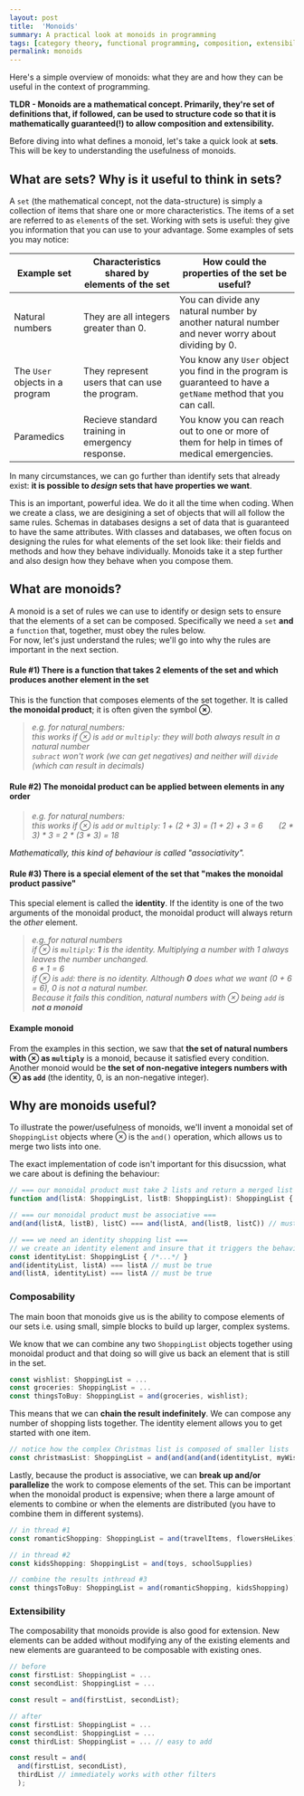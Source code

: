 ```yaml
---
layout: post
title:  'Monoids'
summary: A practical look at monoids in programming
tags: [category theory, functional programming, composition, extensibility]
permalink: monoids
---
```


Here's a simple overview of monoids: what they are and how they can be useful in the context of programming. 

**TLDR - Monoids are a mathematical concept. Primarily, they're set of definitions that, if followed, can be used to structure code so that it is mathematically guaranteed(!) to allow composition and extensibility.**

Before diving into what defines a monoid, let's take a quick look at **sets**. This will be key to understanding the usefulness of monoids.

## What are sets? Why is it useful to think in sets?

A `set` (the mathematical concept, not the data-structure) is simply a collection of items that share one or more characteristics. The items of a set are referred to as `element`s of the set. Working with sets is useful: they give you information that you can use to your advantage. Some examples of sets you may notice:

| Example set                     | Characteristics shared by elements of the set    | How could the properties of the set be useful?                                                                 |
| ------------------------------- | ------------------------------------------------ | -------------------------------------------------------------------------------------------------------------- |
| Natural numbers                 | They are all integers greater than 0.            | You can divide any natural number by another natural number and never worry about dividing by 0.               |
| The `User` objects in a program | They represent users that can use the program.   | You know any `User` object you find in the program is guaranteed to have a `getName` method that you can call. |
| Paramedics                      | Recieve standard training in emergency response. | You know you can reach out to one or more of them for help in times of medical emergencies.                    |

In many circumstances, we can go further than identify sets that already exist: **it is possible to *design* sets that have properties we want**.

This is an important, powerful idea. We do it all the time when coding. When we create a class, we are desigining a set of objects that will all follow the same rules. Schemas in databases designs a set of data that is guaranteed to have the same attributes. With classes and databases, we often focus on designing the rules for what elements of the set look like: their fields and methods and how they behave individually. Monoids take it a step further and also design how they behave when you compose them.

## What are monoids?

A monoid is a set of rules we can use to identify or design sets to ensure that the elements of a set can be composed. Specifically we need a `set` **and** a `function` that, together, must obey the rules below.  
For now, let's just understand the rules; we'll go into why the rules are important in the next section.

#### Rule #1) There is a <span class="tooltip" data-tooltip="we call a function that take 2 arguments and produce one output a 'bifunction'">function that takes 2 elements</span> of the set and which produces another element in the set

This is the function that composes elements of the set together. It is called <span class="tooltip" data-tooltip="It doesn't have to be a product - it's just a name">**the monoidal product**</span>; it is often given the symbol **⊗**.

> *e.g. for natural numbers:  
> this works if ⊗ is `add` or `multiply`: they will both always result in a natural number  
> `subract` won't work (we can get negatives) and neither will `divide` (which can result in decimals)*

#### Rule #2) The monoidal product can be applied between elements in any order

> *e.g. for natural numbers:  
> this works if ⊗ is `add` or `multiply`: 1 + (2 + 3) = (1 + 2) + 3 = 6 &nbsp; &nbsp;&nbsp;&nbsp; (2 * 3) * 3 = 2 * (3 * 3) = 18*

*Mathematically, this kind of behaviour is called "associativity".*

#### Rule #3) There is a special element of the set that "makes the monoidal product passive"

This special element is called the **identity**. If the identity is one of the two arguments of the monoidal product, the monoidal product will always return the _other_ element. 

>   *e.g. for natural numbers  
> if ⊗ is `multiply`: **1** is the identity. Multiplying a number with 1 always leaves the number unchanged.   
6 * 1 = 6   
> if ⊗ is `add`: there is no identity. Although **0** does what we want (0 + 6 = 6), 0 is not a natural number.  
> Because it fails this condition, natural numbers with ⊗ being `add` is **not a monoid***

#### Example monoid 

From the examples in this section, we saw that **the set of natural numbers with ⊗ as `multiply`** is a monoid, because it satisfied every condition.  
Another monoid would be **the set of non-negative integers numbers with ⊗ as `add`** (the identity, 0, is an non-negative integer).

## Why are monoids useful?

To illustrate the power/usefulness of monoids, we'll invent a monoidal set of `ShoppingList` objects where ⊗ is the `and()` operation, which allows us to merge two lists into one.

The exact implementation of code isn't important for this disucssion, what we care about is defining the behaviour:

```typescript
// === our monoidal product must take 2 lists and return a merged list ===
function and(listA: ShoppingList, listB: ShoppingList): ShoppingList { /*...*/ }

// === our monoidal product must be associative ===
and(and(listA, listB), listC) === and(listA, and(listB, listC)) // must be true

// === we need an identity shopping list ===
// we create an identity element and insure that it triggers the behaviour we  want in our product
const identityList: ShoppingList { /*...*/ }  
and(identityList, listA) === listA // must be true
and(listA, identityList) === listA // must be true
```

### Composability 

The main boon that monoids give us is the ability to compose elements of our sets i.e. using small, simple blocks to build up larger, complex systems.

We know that we can combine any two `ShoppingList` objects together using monoidal product and that doing so will give us back an element that is still in the set.

```typescript
const wishlist: ShoppingList = ... 
const groceries: ShoppingList = ... 
const thingsToBuy: ShoppingList = and(groceries, wishlist);
```

This means that we can **chain the result indefinitely**. We can compose any number of shopping lists together. The identity element allows you to get started with one item.

```typescript
// notice how the complex Christmas list is composed of smaller lists
const christmasList: ShoppingList = and(and(and(and(identityList, myWishlist), momWishlist), dadWishlist), sisterWishlist)
```

Lastly, because the product is associative, we can **break up and/or parallelize** the work to compose elements of the set.
This can be important when the monoidal product is expensive; when there a large amount of elements to combine or when the elements are distributed (you have to combine them in different systems).  

```typescript
// in thread #1
const romanticShopping: ShoppingList = and(travelItems, flowersHeLikes) 

// in thread #2
const kidsShopping: ShoppingList = and(toys, schoolSupplies)

// combine the results inthread #3
const thingsToBuy: ShoppingList = and(romanticShopping, kidsShopping) 
```

### Extensibility

The composability that monoids provide is also good for extension. 
New elements can be added without modifying any of the existing elements and new elements are guaranteed to be composable with existing ones.

```typescript
// before
const firstList: ShoppingList = ...
const secondList: ShoppingList = ...

const result = and(firstList, secondList);

// after
const firstList: ShoppingList = ...
const secondList: ShoppingList = ...
const thirdList: ShoppingList = ... // easy to add

const result = and(
  and(firstList, secondList), 
  thirdList // immediately works with other filters
  );
```